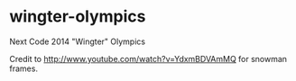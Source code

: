 wingter-olympics
================

Next Code 2014 "Wingter" Olympics

Credit to http://www.youtube.com/watch?v=YdxmBDVAmMQ for snowman frames.
